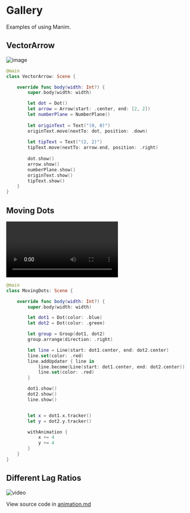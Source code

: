 
# Gallery

Examples of using Manim.

## VectorArrow

![image](VectorArrow)

```swift
@main
class VectorArrow: Scene {

    override func body(width: Int?) {
        super.body(width: width)

        let dot = Dot()
        let arrow = Arrow(start: .center, end: [2, 2])
        let numberPlane = NumberPlane()
        
        let originText = Text("(0, 0)")
        originText.move(nextTo: dot, position: .down)
        
        let tipText = Text("(2, 2)")
        tipText.move(nextTo: arrow.end, position: .right)
        
        dot.show()
        arrow.show()
        numberPlane.show()
        originText.show()
        tipText.show()
    }
}
```


## Moving Dots

![video](MovingDots.mov)

```swift
@main
class MovingDots: Scene {

    override func body(width: Int?) {
        super.body(width: width)

        let dot1 = Dot(color: .blue)
        let dot2 = Dot(color: .green)

        let group = Group(dot1, dot2)
        group.arrange(direction: .right)

        let line = Line(start: dot1.center, end: dot2.center)
        line.set(color: .red)
        line.addUpdater { line in
            line.become(Line(start: dot1.center, end: dot2.center))
            line.set(color: .red)
        }

        dot1.show()
        dot2.show()
        line.show()


        let x = dot1.x.tracker()
        let y = dot2.y.tracker()

        withAnimation {
            x += 4
            y += 4
        }
    }
}
```

## Different Lag Ratios

![video](lagRatio)

View source code in [animation.md](<doc:Animations>)
